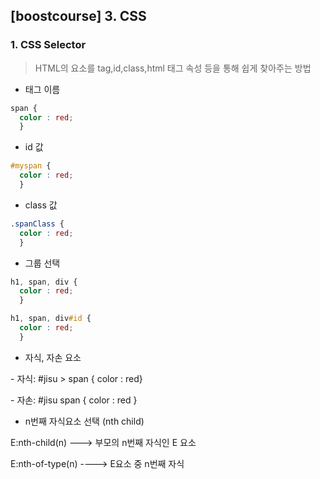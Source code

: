 ## [boostcourse] 3. CSS

### 1. CSS Selector

> HTML의 요소를 tag,id,class,html 태그 속성 등을 통해 쉽게 찾아주는 방법

- 태그 이름 

```css
span {
  color : red;
  }
```

- id 값

```css
#myspan {
  color : red;
  }
```

- class 값

```css
.spanClass {
  color : red;
  }
```

- 그룹 선택

```css
h1, span, div {
  color : red;
  }
```

```css
h1, span, div#id {
  color : red;
  }
```

- 자식, 자손 요소

\- 자식: #jisu > span { color : red}

\- 자손: #jisu span { color : red }

- n번째 자식요소 선택 (nth child)

E:nth-child(n) ---> 부모의 n번째 자식인 E 요소

E:nth-of-type(n) ----> E요소 중 n번째 자식



  



